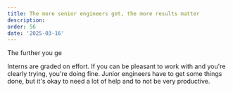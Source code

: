 ```yaml
---
title: The more senior engineers get, the more results matter
description: 
order: 56
date: '2025-03-16'
---
```


The further you ge

Interns are graded on effort. If you can be pleasant to work with and you're clearly trying, you're doing fine. Junior engineers have to get some things done, but it's okay to need a lot of help and to not be very productive. 